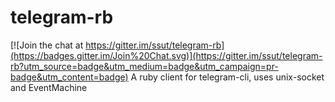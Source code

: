 # telegram-rb

[![Join the chat at https://gitter.im/ssut/telegram-rb](https://badges.gitter.im/Join%20Chat.svg)](https://gitter.im/ssut/telegram-rb?utm_source=badge&utm_medium=badge&utm_campaign=pr-badge&utm_content=badge)
A ruby client for telegram-cli, uses unix-socket and EventMachine
